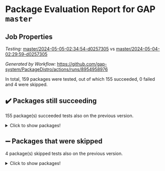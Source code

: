 # Package Evaluation Report for GAP `master`

## Job Properties

*Testing:* [master/2024-05-05-02:34:54-d0257305](https://github.com/gap-system/PackageDistro/blob/data/reports/master/2024-05-05-02:34:54-d0257305) vs [master/2024-05-04-02:29:59-d0257305](https://github.com/gap-system/PackageDistro/blob/data/reports/master/2024-05-04-02:29:59-d0257305)

*Generated by Workflow:* https://github.com/gap-system/PackageDistro/actions/runs/8954958976

In total, 159 packages were tested, out of which 155 succeeded, 0 failed and 4 were skipped.

## :heavy_check_mark: Packages still succeeding

155 package(s) succeeded tests also on the previous version.
<details><summary>Click to show packages!</summary>

- 4ti2interface 2023.02-04 [(success)](https://github.com/gap-system/PackageDistro/actions/runs/8954958976/job/24595295015)
- ace 5.6.2 [(success)](https://github.com/gap-system/PackageDistro/actions/runs/8954958976/job/24595296102)
- aclib 1.3.2 [(success)](https://github.com/gap-system/PackageDistro/actions/runs/8954958976/job/24595296336)
- agt 0.3.1 [(success)](https://github.com/gap-system/PackageDistro/actions/runs/8954958976/job/24595296506)
- alnuth 3.2.1 [(success)](https://github.com/gap-system/PackageDistro/actions/runs/8954958976/job/24595296610)
- anupq 3.3.0 [(success)](https://github.com/gap-system/PackageDistro/actions/runs/8954958976/job/24595297490)
- atlasrep 2.1.8 [(success)](https://github.com/gap-system/PackageDistro/actions/runs/8954958976/job/24595297603)
- autodoc 2023.06.19 [(success)](https://github.com/gap-system/PackageDistro/actions/runs/8954958976/job/24595297761)
- automata 1.15 [(success)](https://github.com/gap-system/PackageDistro/actions/runs/8954958976/job/24595297881)
- automgrp 1.3.2 [(success)](https://github.com/gap-system/PackageDistro/actions/runs/8954958976/job/24595297962)
- autpgrp 1.11 [(success)](https://github.com/gap-system/PackageDistro/actions/runs/8954958976/job/24595298064)
- cap 2024.04-01 [(success)](https://github.com/gap-system/PackageDistro/actions/runs/8954958976/job/24595298158)
- caratinterface 2.3.6 [(success)](https://github.com/gap-system/PackageDistro/actions/runs/8954958976/job/24595298236)
- cddinterface 2022.11.01 [(success)](https://github.com/gap-system/PackageDistro/actions/runs/8954958976/job/24595298333)
- circle 1.6.6 [(success)](https://github.com/gap-system/PackageDistro/actions/runs/8954958976/job/24595298450)
- classicpres 1.22 [(success)](https://github.com/gap-system/PackageDistro/actions/runs/8954958976/job/24595298576)
- cohomolo 1.6.11 [(success)](https://github.com/gap-system/PackageDistro/actions/runs/8954958976/job/24595298686)
- congruence 1.2.6 [(success)](https://github.com/gap-system/PackageDistro/actions/runs/8954958976/job/24595298860)
- corelg 1.56 [(success)](https://github.com/gap-system/PackageDistro/actions/runs/8954958976/job/24595298970)
- crime 1.6 [(success)](https://github.com/gap-system/PackageDistro/actions/runs/8954958976/job/24595299088)
- crisp 1.4.6 [(success)](https://github.com/gap-system/PackageDistro/actions/runs/8954958976/job/24595299191)
- crypting 0.10.4 [(success)](https://github.com/gap-system/PackageDistro/actions/runs/8954958976/job/24595299305)
- cryst 4.1.27 [(success)](https://github.com/gap-system/PackageDistro/actions/runs/8954958976/job/24595299399)
- crystcat 1.1.10 [(success)](https://github.com/gap-system/PackageDistro/actions/runs/8954958976/job/24595299493)
- ctbllib 1.3.9 [(success)](https://github.com/gap-system/PackageDistro/actions/runs/8954958976/job/24595299588)
- cubefree 1.19 [(success)](https://github.com/gap-system/PackageDistro/actions/runs/8954958976/job/24595299671)
- curlinterface 2.3.2 [(success)](https://github.com/gap-system/PackageDistro/actions/runs/8954958976/job/24595299760)
- cvec 2.8.1 [(success)](https://github.com/gap-system/PackageDistro/actions/runs/8954958976/job/24595299843)
- datastructures 0.3.0 [(success)](https://github.com/gap-system/PackageDistro/actions/runs/8954958976/job/24595299926)
- deepthought 1.0.6 [(success)](https://github.com/gap-system/PackageDistro/actions/runs/8954958976/job/24595300031)
- design 1.8 [(success)](https://github.com/gap-system/PackageDistro/actions/runs/8954958976/job/24595300136)
- difsets 2.3.1 [(success)](https://github.com/gap-system/PackageDistro/actions/runs/8954958976/job/24595300227)
- digraphs 1.7.1 [(success)](https://github.com/gap-system/PackageDistro/actions/runs/8954958976/job/24595300319)
- edim 1.3.8 [(success)](https://github.com/gap-system/PackageDistro/actions/runs/8954958976/job/24595300412)
- example 4.3.4 [(success)](https://github.com/gap-system/PackageDistro/actions/runs/8954958976/job/24595300501)
- examplesforhomalg 2023.10-01 [(success)](https://github.com/gap-system/PackageDistro/actions/runs/8954958976/job/24595300570)
- factint 1.6.3 [(success)](https://github.com/gap-system/PackageDistro/actions/runs/8954958976/job/24595300651)
- ferret 1.0.10 [(success)](https://github.com/gap-system/PackageDistro/actions/runs/8954958976/job/24595300721)
- fga 1.5.0 [(success)](https://github.com/gap-system/PackageDistro/actions/runs/8954958976/job/24595300800)
- fining 1.5.6 [(success)](https://github.com/gap-system/PackageDistro/actions/runs/8954958976/job/24595300878)
- float 1.0.4 [(success)](https://github.com/gap-system/PackageDistro/actions/runs/8954958976/job/24595300964)
- format 1.4.4 [(success)](https://github.com/gap-system/PackageDistro/actions/runs/8954958976/job/24595301058)
- forms 1.2.11 [(success)](https://github.com/gap-system/PackageDistro/actions/runs/8954958976/job/24595301156)
- fplsa 1.2.6 [(success)](https://github.com/gap-system/PackageDistro/actions/runs/8954958976/job/24595301241)
- fr 2.4.13 [(success)](https://github.com/gap-system/PackageDistro/actions/runs/8954958976/job/24595301356)
- francy 2.0.3 [(success)](https://github.com/gap-system/PackageDistro/actions/runs/8954958976/job/24595301453)
- fwtree 1.3 [(success)](https://github.com/gap-system/PackageDistro/actions/runs/8954958976/job/24595301535)
- gapdoc 1.6.7 [(success)](https://github.com/gap-system/PackageDistro/actions/runs/8954958976/job/24595301628)
- gauss 2023.02-04 [(success)](https://github.com/gap-system/PackageDistro/actions/runs/8954958976/job/24595301708)
- gaussforhomalg 2023.11-01 [(success)](https://github.com/gap-system/PackageDistro/actions/runs/8954958976/job/24595301793)
- gbnp 1.0.5 [(success)](https://github.com/gap-system/PackageDistro/actions/runs/8954958976/job/24595301900)
- generalizedmorphismsforcap 2024.04-01 [(success)](https://github.com/gap-system/PackageDistro/actions/runs/8954958976/job/24595302013)
- genss 1.6.8 [(success)](https://github.com/gap-system/PackageDistro/actions/runs/8954958976/job/24595302100)
- gradedmodules 2024.01-01 [(success)](https://github.com/gap-system/PackageDistro/actions/runs/8954958976/job/24595302192)
- gradedringforhomalg 2023.08-01 [(success)](https://github.com/gap-system/PackageDistro/actions/runs/8954958976/job/24595302276)
- grape 4.9.0 [(success)](https://github.com/gap-system/PackageDistro/actions/runs/8954958976/job/24595302361)
- groupoids 1.74 [(success)](https://github.com/gap-system/PackageDistro/actions/runs/8954958976/job/24595302450)
- grpconst 2.6.5 [(success)](https://github.com/gap-system/PackageDistro/actions/runs/8954958976/job/24595302545)
- guarana 0.96.3 [(success)](https://github.com/gap-system/PackageDistro/actions/runs/8954958976/job/24595302649)
- guava 3.19 [(success)](https://github.com/gap-system/PackageDistro/actions/runs/8954958976/job/24595302738)
- hap 1.62 [(success)](https://github.com/gap-system/PackageDistro/actions/runs/8954958976/job/24595302822)
- hapcryst 0.1.15 [(success)](https://github.com/gap-system/PackageDistro/actions/runs/8954958976/job/24595302910)
- hecke 1.5.3 [(success)](https://github.com/gap-system/PackageDistro/actions/runs/8954958976/job/24595302978)
- help 4.0 [(success)](https://github.com/gap-system/PackageDistro/actions/runs/8954958976/job/24595303062)
- homalg 2024.01-01 [(success)](https://github.com/gap-system/PackageDistro/actions/runs/8954958976/job/24595303151)
- homalgtocas 2023.11-01 [(success)](https://github.com/gap-system/PackageDistro/actions/runs/8954958976/job/24595303224)
- idrel 2.46 [(success)](https://github.com/gap-system/PackageDistro/actions/runs/8954958976/job/24595303301)
- images 1.3.2 [(success)](https://github.com/gap-system/PackageDistro/actions/runs/8954958976/job/24595303392)
- intpic 0.3.0 [(success)](https://github.com/gap-system/PackageDistro/actions/runs/8954958976/job/24595303477)
- io 4.8.2 [(success)](https://github.com/gap-system/PackageDistro/actions/runs/8954958976/job/24595303560)
- io_forhomalg 2023.02-04 [(success)](https://github.com/gap-system/PackageDistro/actions/runs/8954958976/job/24595303644)
- irredsol 1.4.4 [(success)](https://github.com/gap-system/PackageDistro/actions/runs/8954958976/job/24595303729)
- json 2.2.1 [(success)](https://github.com/gap-system/PackageDistro/actions/runs/8954958976/job/24595303799)
- jupyterkernel 1.5.0 [(success)](https://github.com/gap-system/PackageDistro/actions/runs/8954958976/job/24595303862)
- jupyterviz 1.5.6 [(success)](https://github.com/gap-system/PackageDistro/actions/runs/8954958976/job/24595303921)
- kan 1.37 [(success)](https://github.com/gap-system/PackageDistro/actions/runs/8954958976/job/24595303980)
- kbmag 1.5.11 [(success)](https://github.com/gap-system/PackageDistro/actions/runs/8954958976/job/24595304033)
- laguna 3.9.6 [(success)](https://github.com/gap-system/PackageDistro/actions/runs/8954958976/job/24595304075)
- liealgdb 2.2.1 [(success)](https://github.com/gap-system/PackageDistro/actions/runs/8954958976/job/24595304126)
- liepring 2.8 [(success)](https://github.com/gap-system/PackageDistro/actions/runs/8954958976/job/24595304195)
- liering 2.4.2 [(success)](https://github.com/gap-system/PackageDistro/actions/runs/8954958976/job/24595304259)
- linearalgebraforcap 2024.04-02 [(success)](https://github.com/gap-system/PackageDistro/actions/runs/8954958976/job/24595304334)
- lins 0.9 [(success)](https://github.com/gap-system/PackageDistro/actions/runs/8954958976/job/24595304388)
- localizeringforhomalg 2023.10-01 [(success)](https://github.com/gap-system/PackageDistro/actions/runs/8954958976/job/24595304449)
- loops 3.4.3 [(success)](https://github.com/gap-system/PackageDistro/actions/runs/8954958976/job/24595304498)
- lpres 1.0.3 [(success)](https://github.com/gap-system/PackageDistro/actions/runs/8954958976/job/24595304564)
- majoranaalgebras 1.5.1 [(success)](https://github.com/gap-system/PackageDistro/actions/runs/8954958976/job/24595304625)
- mapclass 1.4.6 [(success)](https://github.com/gap-system/PackageDistro/actions/runs/8954958976/job/24595304689)
- matgrp 0.70 [(success)](https://github.com/gap-system/PackageDistro/actions/runs/8954958976/job/24595304753)
- matricesforhomalg 2024.02-01 [(success)](https://github.com/gap-system/PackageDistro/actions/runs/8954958976/job/24595304811)
- modisom 2.5.4 [(success)](https://github.com/gap-system/PackageDistro/actions/runs/8954958976/job/24595304882)
- modulepresentationsforcap 2024.04-01 [(success)](https://github.com/gap-system/PackageDistro/actions/runs/8954958976/job/24595304953)
- modules 2024.01-01 [(success)](https://github.com/gap-system/PackageDistro/actions/runs/8954958976/job/24595305024)
- monoidalcategories 2024.04-01 [(success)](https://github.com/gap-system/PackageDistro/actions/runs/8954958976/job/24595305097)
- nconvex 2022.09-01 [(success)](https://github.com/gap-system/PackageDistro/actions/runs/8954958976/job/24595305198)
- nilmat 1.4.2 [(success)](https://github.com/gap-system/PackageDistro/actions/runs/8954958976/job/24595305282)
- nock 1.5 [(success)](https://github.com/gap-system/PackageDistro/actions/runs/8954958976/job/24595305365)
- normalizinterface 1.3.6 [(success)](https://github.com/gap-system/PackageDistro/actions/runs/8954958976/job/24595305462)
- nq 2.5.11 [(success)](https://github.com/gap-system/PackageDistro/actions/runs/8954958976/job/24595305559)
- numericalsgps 1.3.1 [(success)](https://github.com/gap-system/PackageDistro/actions/runs/8954958976/job/24595305639)
- openmath 11.5.3 [(success)](https://github.com/gap-system/PackageDistro/actions/runs/8954958976/job/24595305737)
- orb 4.9.0 [(success)](https://github.com/gap-system/PackageDistro/actions/runs/8954958976/job/24595305837)
- packagemanager 1.4.3 [(success)](https://github.com/gap-system/PackageDistro/actions/runs/8954958976/job/24595305926)
- patternclass 2.4.3 [(success)](https://github.com/gap-system/PackageDistro/actions/runs/8954958976/job/24595306025)
- permut 2.0.5 [(success)](https://github.com/gap-system/PackageDistro/actions/runs/8954958976/job/24595306135)
- polenta 1.3.10 [(success)](https://github.com/gap-system/PackageDistro/actions/runs/8954958976/job/24595306225)
- polymaking 0.8.7 [(success)](https://github.com/gap-system/PackageDistro/actions/runs/8954958976/job/24595306316)
- primgrp 3.4.4 [(success)](https://github.com/gap-system/PackageDistro/actions/runs/8954958976/job/24595306401)
- profiling 2.5.4 [(success)](https://github.com/gap-system/PackageDistro/actions/runs/8954958976/job/24595306505)
- qdistrnd 0.9.4 [(success)](https://github.com/gap-system/PackageDistro/actions/runs/8954958976/job/24595306604)
- qpa 1.35 [(success)](https://github.com/gap-system/PackageDistro/actions/runs/8954958976/job/24595306732)
- quagroup 1.8.4 [(success)](https://github.com/gap-system/PackageDistro/actions/runs/8954958976/job/24595306819)
- radiroot 2.9 [(success)](https://github.com/gap-system/PackageDistro/actions/runs/8954958976/job/24595306919)
- rcwa 4.7.1 [(success)](https://github.com/gap-system/PackageDistro/actions/runs/8954958976/job/24595307011)
- rds 1.8 [(success)](https://github.com/gap-system/PackageDistro/actions/runs/8954958976/job/24595307095)
- recog 1.4.2 [(success)](https://github.com/gap-system/PackageDistro/actions/runs/8954958976/job/24595307174)
- repndecomp 1.3.0 [(success)](https://github.com/gap-system/PackageDistro/actions/runs/8954958976/job/24595307274)
- repsn 3.1.2 [(success)](https://github.com/gap-system/PackageDistro/actions/runs/8954958976/job/24595307377)
- resclasses 4.7.3 [(success)](https://github.com/gap-system/PackageDistro/actions/runs/8954958976/job/24595307481)
- ringsforhomalg 2023.11-02 [(success)](https://github.com/gap-system/PackageDistro/actions/runs/8954958976/job/24595307591)
- sco 2023.08-01 [(success)](https://github.com/gap-system/PackageDistro/actions/runs/8954958976/job/24595307698)
- scscp 2.4.2 [(success)](https://github.com/gap-system/PackageDistro/actions/runs/8954958976/job/24595307811)
- semigroups 5.3.7 [(success)](https://github.com/gap-system/PackageDistro/actions/runs/8954958976/job/24595307941)
- sglppow 2.4 [(success)](https://github.com/gap-system/PackageDistro/actions/runs/8954958976/job/24595308042)
- sgpviz 0.999.5 [(success)](https://github.com/gap-system/PackageDistro/actions/runs/8954958976/job/24595308147)
- simpcomp 2.1.14 [(success)](https://github.com/gap-system/PackageDistro/actions/runs/8954958976/job/24595308250)
- singular 2023.02.09 [(success)](https://github.com/gap-system/PackageDistro/actions/runs/8954958976/job/24595308344)
- sl2reps 1.1 [(success)](https://github.com/gap-system/PackageDistro/actions/runs/8954958976/job/24595308425)
- sla 1.5.3 [(success)](https://github.com/gap-system/PackageDistro/actions/runs/8954958976/job/24595308576)
- smallgrp 1.5.3 [(success)](https://github.com/gap-system/PackageDistro/actions/runs/8954958976/job/24595308706)
- smallsemi 0.6.13 [(success)](https://github.com/gap-system/PackageDistro/actions/runs/8954958976/job/24595308951)
- sonata 2.9.6 [(success)](https://github.com/gap-system/PackageDistro/actions/runs/8954958976/job/24595309070)
- sophus 1.27 [(success)](https://github.com/gap-system/PackageDistro/actions/runs/8954958976/job/24595309203)
- sotgrps 1.2 [(success)](https://github.com/gap-system/PackageDistro/actions/runs/8954958976/job/24595309314)
- spinsym 1.5.2 [(success)](https://github.com/gap-system/PackageDistro/actions/runs/8954958976/job/24595309389)
- standardff 1.0 [(success)](https://github.com/gap-system/PackageDistro/actions/runs/8954958976/job/24595309479)
- symbcompcc 1.3.2 [(success)](https://github.com/gap-system/PackageDistro/actions/runs/8954958976/job/24595309615)
- thelma 1.3 [(success)](https://github.com/gap-system/PackageDistro/actions/runs/8954958976/job/24595309709)
- tomlib 1.2.11 [(success)](https://github.com/gap-system/PackageDistro/actions/runs/8954958976/job/24595309838)
- toolsforhomalg 2023.11-01 [(success)](https://github.com/gap-system/PackageDistro/actions/runs/8954958976/job/24595309963)
- toric 1.9.5 [(success)](https://github.com/gap-system/PackageDistro/actions/runs/8954958976/job/24595310085)
- toricvarieties 2022.07.13 [(success)](https://github.com/gap-system/PackageDistro/actions/runs/8954958976/job/24595310191)
- transgrp 3.6.5 [(success)](https://github.com/gap-system/PackageDistro/actions/runs/8954958976/job/24595310354)
- typeset 1.2.2 [(success)](https://github.com/gap-system/PackageDistro/actions/runs/8954958976/job/24595310480)
- ugaly 4.1.3 [(success)](https://github.com/gap-system/PackageDistro/actions/runs/8954958976/job/24595310600)
- unipot 1.5 [(success)](https://github.com/gap-system/PackageDistro/actions/runs/8954958976/job/24595310679)
- unitlib 4.2.0 [(success)](https://github.com/gap-system/PackageDistro/actions/runs/8954958976/job/24595310847)
- utils 0.85 [(success)](https://github.com/gap-system/PackageDistro/actions/runs/8954958976/job/24595310973)
- uuid 0.7 [(success)](https://github.com/gap-system/PackageDistro/actions/runs/8954958976/job/24595311116)
- walrus 0.9991 [(success)](https://github.com/gap-system/PackageDistro/actions/runs/8954958976/job/24595311316)
- wedderga 4.10.5 [(success)](https://github.com/gap-system/PackageDistro/actions/runs/8954958976/job/24595311434)
- xmod 2.92 [(success)](https://github.com/gap-system/PackageDistro/actions/runs/8954958976/job/24595311583)
- xmodalg 1.23 [(success)](https://github.com/gap-system/PackageDistro/actions/runs/8954958976/job/24595311716)
- yangbaxter 0.10.3 [(success)](https://github.com/gap-system/PackageDistro/actions/runs/8954958976/job/24595311885)
- zeromqinterface 0.14 [(success)](https://github.com/gap-system/PackageDistro/actions/runs/8954958976/job/24595312002)
</details>

## :heavy_minus_sign: Packages that were skipped

4 package(s) skipped tests also on the previous version.
<details><summary>Click to show packages!</summary>

- browse 1.8.21 [(skipped)](https://github.com/gap-system/PackageDistro/actions/runs/8954958976/job/24595163715)
- itc 1.5.1 [(skipped)](https://github.com/gap-system/PackageDistro/actions/runs/8954958976/job/24595163715)
- polycyclic 2.16 [(skipped)](https://github.com/gap-system/PackageDistro/actions/runs/8954958976/job/24595163715)
- xgap 4.32 [(skipped)](https://github.com/gap-system/PackageDistro/actions/runs/8954958976/job/24595163715)
</details>

